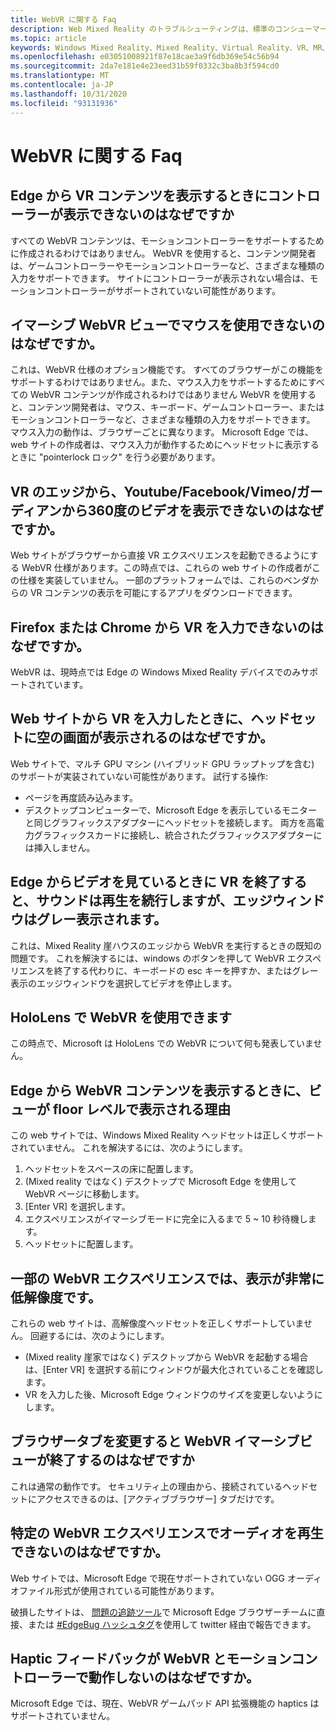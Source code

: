 ```yaml
---
title: WebVR に関する Faq
description: Web Mixed Reality のトラブルシューティングは、標準のコンシューマーサポートドキュメントを超えています。
ms.topic: article
keywords: Windows Mixed Reality、Mixed Reality、Virtual Reality、VR、MR、トラブルシューティング、エラー、ヘルプ、サポート、WebVR
ms.openlocfilehash: e03051008921f87e18cae3a9f6db369e54c56b94
ms.sourcegitcommit: 2da7e181e4e23eed31b59f0332c3ba8b3f594cd0
ms.translationtype: MT
ms.contentlocale: ja-JP
ms.lasthandoff: 10/31/2020
ms.locfileid: "93131936"
---
```

# <a name="webvr-faqs"></a>WebVR に関する Faq

## <a name="why-cant-i-see-my-controllers-when-viewing-vr-content-from-edge"></a>Edge から VR コンテンツを表示するときにコントローラーが表示できないのはなぜですか

すべての WebVR コンテンツは、モーションコントローラーをサポートするために作成されるわけではありません。 WebVR を使用すると、コンテンツ開発者は、ゲームコントローラーやモーションコントローラーなど、さまざまな種類の入力をサポートできます。 サイトにコントローラーが表示されない場合は、モーションコントローラーがサポートされていない可能性があります。

## <a name="why-cant-i-use-the-mouse-in-an-immersive-webvr-view"></a>イマーシブ WebVR ビューでマウスを使用できないのはなぜですか。

これは、WebVR 仕様のオプション機能です。 すべてのブラウザーがこの機能をサポートするわけではありません。また、マウス入力をサポートするためにすべての WebVR コンテンツが作成されるわけではありません WebVR を使用すると、コンテンツ開発者は、マウス、キーボード、ゲームコントローラー、またはモーションコントローラーなど、さまざまな種類の入力をサポートできます。 マウス入力の動作は、ブラウザーごとに異なります。 Microsoft Edge では、web サイトの作成者は、マウス入力が動作するためにヘッドセットに表示するときに "pointerlock ロック" を行う必要があります。

## <a name="why-cant-i-view-360-degree-videos-from-youtubefacebookvimeothe-guardian-etc-from-edge-in-vr"></a>VR のエッジから、Youtube/Facebook/Vimeo/ガーディアンから360度のビデオを表示できないのはなぜですか。

Web サイトがブラウザーから直接 VR エクスペリエンスを起動できるようにする WebVR 仕様があります。この時点では、これらの web サイトの作成者がこの仕様を実装していません。 一部のプラットフォームでは、これらのベンダからの VR コンテンツの表示を可能にするアプリをダウンロードできます。

## <a name="why-cant-i-enter-vr-from-firefox-or-chrome"></a>Firefox または Chrome から VR を入力できないのはなぜですか。

WebVR は、現時点では Edge の Windows Mixed Reality デバイスでのみサポートされています。

## <a name="when-i-enter-vr-from-a-website-why-do-i-see-a-blank-screen-in-my-headset"></a>Web サイトから VR を入力したときに、ヘッドセットに空の画面が表示されるのはなぜですか。

Web サイトで、マルチ GPU マシン (ハイブリッド GPU ラップトップを含む) のサポートが実装されていない可能性があります。 試行する操作:

* ページを再度読み込みます。
* デスクトップコンピューターで、Microsoft Edge を表示しているモニターと同じグラフィックスアダプターにヘッドセットを接続します。 両方を高電力グラフィックスカードに接続し、統合されたグラフィックスアダプターには挿入しません。

## <a name="when-i-exit-vr-when-watching-a-video-from-edge-the-sound-continues-playing-but-the-edge-window-is-grayed-out"></a>Edge からビデオを見ているときに VR を終了すると、サウンドは再生を続行しますが、エッジウィンドウはグレー表示されます。

これは、Mixed Reality 崖ハウスのエッジから WebVR を実行するときの既知の問題です。 これを解決するには、windows のボタンを押して WebVR エクスペリエンスを終了する代わりに、キーボードの esc キーを押すか、またはグレー表示のエッジウィンドウを選択してビデオを停止します。

## <a name="can-i-use-webvr-on-the-hololens"></a>HoloLens で WebVR を使用できます

この時点で、Microsoft は HoloLens での WebVR について何も発表していません。

## <a name="why-is-my-view-at-floor-level-when-viewing-webvr-content-from-edge"></a>Edge から WebVR コンテンツを表示するときに、ビューが floor レベルで表示される理由

この web サイトでは、Windows Mixed Reality ヘッドセットは正しくサポートされていません。 これを解決するには、次のようにします。

1. ヘッドセットをスペースの床に配置します。
2. (Mixed reality ではなく) デスクトップで Microsoft Edge を使用して WebVR ページに移動します。
3. [Enter VR] を選択します。
4. エクスペリエンスがイマーシブモードに完全に入るまで 5 ~ 10 秒待機します。
5. ヘッドセットに配置します。

## <a name="the-display-is-very-low-resolution-in-some-webvr-experiences"></a>一部の WebVR エクスペリエンスでは、表示が非常に低解像度です。

これらの web サイトは、高解像度ヘッドセットを正しくサポートしていません。 回避するには、次のようにします。

* (Mixed reality 崖家ではなく) デスクトップから WebVR を起動する場合は、[Enter VR] を選択する前にウィンドウが最大化されていることを確認します。
* VR を入力した後、Microsoft Edge ウィンドウのサイズを変更しないようにします。

## <a name="why-does-the-webvr-immersive-view-exit-when-i-change-browser-tabs"></a>ブラウザータブを変更すると WebVR イマーシブビューが終了するのはなぜですか

これは通常の動作です。 セキュリティ上の理由から、接続されているヘッドセットにアクセスできるのは、[アクティブブラウザー] タブだけです。

## <a name="why-cant-i-hear-audio-on-a-particular-webvr-experience"></a>特定の WebVR エクスペリエンスでオーディオを再生できないのはなぜですか。

Web サイトでは、Microsoft Edge で現在サポートされていない OGG オーディオファイル形式が使用されている可能性があります。

破損したサイトは、 [問題の追跡ツール](https://developer.microsoft.com/microsoft-edge/platform/issues/)で Microsoft Edge ブラウザーチームに直接、または [#EdgeBug ハッシュタグ](https://blogs.windows.com/msedgedev/2016/08/11/edgebug-twitter/)を使用して twitter 経由で報告できます。

## <a name="why-does-haptic-feedback-not-work-in-webvr-with-motion-controllers"></a>Haptic フィードバックが WebVR とモーションコントローラーで動作しないのはなぜですか。

Microsoft Edge では、現在、WebVR ゲームパッド API 拡張機能の haptics はサポートされていません。